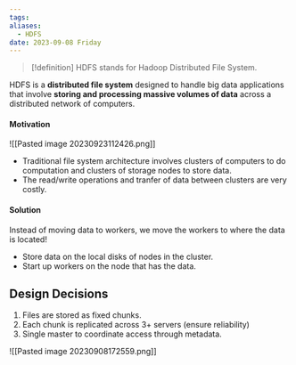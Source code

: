 ```yaml
---
tags: 
aliases:
  - HDFS
date: 2023-09-08 Friday
---
```


>[!definition]
> HDFS stands for Hadoop Distributed File System.

HDFS is a **distributed file system** designed to handle big data applications that involve **storing and processing massive volumes of data** across a distributed network of computers.

#### Motivation

![[Pasted image 20230923112426.png]]

- Traditional file system architecture involves clusters of computers to do computation and clusters of storage nodes to store data. 
- The read/write operations and tranfer of data between clusters are very costly.

#### Solution

Instead of moving data to workers, we move the workers to where the data is located!
- Store data on the local disks of nodes in the cluster.
- Start up workers on the node that has the data.

## Design Decisions

1. Files are stored as fixed chunks.
2. Each chunk is replicated across 3+ servers (ensure reliability)
3. Single master to coordinate access through metadata.

![[Pasted image 20230908172559.png]]

